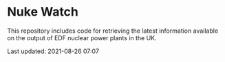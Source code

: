 # Nuke Watch

This repository includes code for retrieving the latest information available on the output of EDF nuclear power plants in the UK.

Last updated: 2021-08-26 07:07